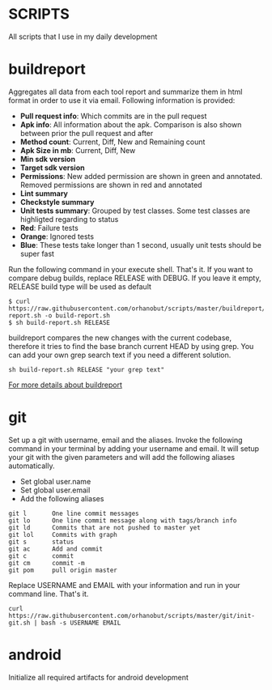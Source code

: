 # SCRIPTS

All scripts that I use in my daily development

# buildreport
Aggregates all data from each tool report and summarize them in html format in order to use it via email. Following information is provided: 
- **Pull request info**: Which commits are in the pull request
- **Apk info**: All information about the apk. Comparison is also shown between prior the pull request and after
 - **Method count**: Current, Diff, New and Remaining count
 - **Apk Size in mb**: Current, Diff, New
 - **Min sdk version**
 - **Target sdk version**
 - **Permissions**: New added permission are shown in green and annotated. Removed permissions are shown in red and annotated
- **Lint summary**
- **Checkstyle summary**
- **Unit tests summary**: Grouped by test classes. Some test classes are highligted regarding to status
 - **Red**: Failure tests
 - **Orange**: Ignored tests
 - **Blue**: These tests take longer than 1 second, usually unit tests should be super fast

Run the following command in your execute shell. That's it. If you want to compare debug builds, replace RELEASE with DEBUG. If you leave it empty, RELEASE build type will be used as default
```shell
$ curl https://raw.githubusercontent.com/orhanobut/scripts/master/buildreport/build-report.sh -o build-report.sh
$ sh build-report.sh RELEASE
```

buildreport compares the new changes with the current codebase, therefore it tries to find the base branch current HEAD by using grep. You can add your own grep search text if you need a different solution.
```shell
sh build-report.sh RELEASE "your grep text"
```

[For more details about buildreport](https://github.com/orhanobut/scripts/blob/master/buildreport/README.md)

# git
Set up a git with username, email and the aliases. Invoke the following command in your terminal by adding your username and email. It will setup your git with the given parameters and will add the following aliases automatically.

- Set global user.name
- Set global user.email
- Add the following aliases

```
git l       One line commit messages
git lo      One line commit message along with tags/branch info
git ld      Commits that are not pushed to master yet
git lol     Commits with graph
git s       status 
git ac      Add and commit
git c       commit
git cm      commit -m
git pom     pull origin master
```

Replace USERNAME and EMAIL with your information and run in your command line. That's it.

```shell
curl https://raw.githubusercontent.com/orhanobut/scripts/master/git/init-git.sh | bash -s USERNAME EMAIL
```


# android
Initialize all required artifacts for android development
